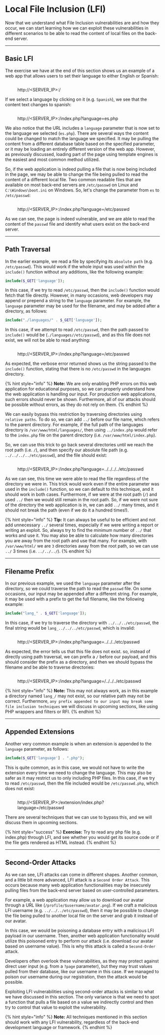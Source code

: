 # Local File Inclusion (LFI)

Now that we understand what File Inclusion vulnerabilities are and how they occur, we can start learning how we can exploit these vulnerabilities in different scenarios to be able to read the content of local files on the back-end server.

***

## Basic LFI

The exercise we have at the end of this section shows us an example of a web app that allows users to set their language to either English or Spanish:

<figure><img src="../../../../.gitbook/assets/image (5) (1) (1) (1) (1) (1) (1) (1) (1) (1) (1) (1) (1) (1) (1) (1) (1) (1).png" alt=""><figcaption><p>http://&#x3C;SERVER_IP>:/</p></figcaption></figure>

If we select a language by clicking on it (e.g. `Spanish`), we see that the content text changes to spanish:

<figure><img src="../../../../.gitbook/assets/image (2) (1) (1) (1) (1) (1) (1) (1) (1) (1) (1) (1) (1) (1) (1) (1) (1) (1) (1) (1) (1) (1) (1) (1) (1) (1) (1) (1) (1) (1) (1) (1) (1) (1) (1) (1) (1) (1) (1) (1) (1) (1) (1) (1) (1) (1) (1) (1) (1) (1) (1).png" alt=""><figcaption><p>http://&#x3C;SERVER_IP>:/index.php?language=es.php</p></figcaption></figure>

We also notice that the URL includes a `language` parameter that is now set to the language we selected (`es.php`). There are several ways the content could be changed to match the language we specified. It may be pulling the content from a different database table based on the specified parameter, or it may be loading an entirely different version of the web app. However, as previously discussed, loading part of the page using template engines is the easiest and most common method utilized.

So, if the web application is indeed pulling a file that is now being included in the page, we may be able to change the file being pulled to read the content of a different local file. Two common readable files that are available on most back-end servers are `/etc/passwd` on Linux and `C:\Windows\boot.ini` on Windows. So, let's change the parameter from `es` to `/etc/passwd`:

<figure><img src="../../../../.gitbook/assets/image (3) (1) (1) (1) (1) (1) (1) (1) (1) (1) (1) (1) (1) (1) (1) (1) (1) (1) (1) (1) (1) (1) (1) (1) (1) (1) (1) (1) (1) (1) (1) (1) (1) (1) (1) (1) (1).png" alt=""><figcaption><p>http://&#x3C;SERVER_IP>:/index.php?language=/etc/passwd</p></figcaption></figure>

As we can see, the page is indeed vulnerable, and we are able to read the content of the `passwd` file and identify what users exist on the back-end server.

***

## Path Traversal

In the earlier example, we read a file by specifying its `absolute path` (e.g. `/etc/passwd`). This would work if the whole input was used within the `include()` function without any additions, like the following example:

```php
include($_GET['language']);
```

In this case, if we try to read `/etc/passwd`, then the `include()` function would fetch that file directly. However, in many occasions, web developers may append or prepend a string to the `language` parameter. For example, the `language` parameter may be used for the filename, and may be added after a directory, as follows:

```php
include("./languages/" . $_GET['language']);
```

In this case, if we attempt to read `/etc/passwd`, then the path passed to `include()` would be (`./languages//etc/passwd`), and as this file does not exist, we will not be able to read anything:

<figure><img src="../../../../.gitbook/assets/image (4) (1) (1) (1) (1) (1) (1) (1) (1) (1) (1) (1) (1) (1) (1) (1) (1) (1) (1) (1) (1) (1) (1) (1) (1) (1).png" alt=""><figcaption><p>http://&#x3C;SERVER_IP>:/index.php?language=/etc/passwd</p></figcaption></figure>

As expected, the verbose error returned shows us the string passed to the `include()` function, stating that there is no `/etc/passwd` in the languages directory.

{% hint style="info" %}
**Note:** We are only enabling PHP errors on this web application for educational purposes, so we can properly understand how the web application is handling our input. For production web applications, such errors should never be shown. Furthermore, all of our attacks should be possible without errors, as they do not rely on them.
{% endhint %}

We can easily bypass this restriction by traversing directories using `relative paths`. To do so, we can add `../` before our file name, which refers to the parent directory. For example, if the full path of the languages directory is `/var/www/html/languages/`, then using `../index.php` would refer to the `index.php` file on the parent directory (i.e. `/var/www/html/index.php`).

So, we can use this trick to go back several directories until we reach the root path (i.e. `/`), and then specify our absolute file path (e.g. `../../../../etc/passwd`), and the file should exist:

<figure><img src="../../../../.gitbook/assets/image (5) (1) (1) (1) (1) (1) (1) (1) (1) (1) (1) (1) (1) (1) (1) (1) (1) (1) (1).png" alt=""><figcaption><p>http://&#x3C;SERVER_IP>:/index.php?language=../../../../etc/passwd</p></figcaption></figure>

As we can see, this time we were able to read the file regardless of the directory we were in. This trick would work even if the entire parameter was used in the `include()` function, so we can default to this technique, and it should work in both cases. Furthermore, if we were at the root path (`/`) and used `../` then we would still remain in the root path. So, if we were not sure of the directory the web application is in, we can add `../` many times, and it should not break the path (even if we do it a hundred times!).

{% hint style="info" %}
**Tip:** It can always be useful to be efficient and not add unnecessary `../` several times, especially if we were writing a report or writing an exploit. So, always try to find the minimum number of `../` that works and use it. You may also be able to calculate how many directories you are away from the root path and use that many. For example, with `/var/www/html/` we are `3` directories away from the root path, so we can use `../` 3 times (i.e. `../../../`).
{% endhint %}

***

## Filename Prefix

In our previous example, we used the `language` parameter after the directory, so we could traverse the path to read the `passwd` file. On some occasions, our input may be appended after a different string. For example, it may be used with a prefix to get the full filename, like the following example:

```php
include("lang_" . $_GET['language']);
```

In this case, if we try to traverse the directory with `../../../etc/passwd`, the final string would be `lang_../../../etc/passwd`, which is invalid:

<figure><img src="../../../../.gitbook/assets/image (6) (1) (1) (1) (1) (1) (1) (1) (1) (1) (1) (1) (1) (1).png" alt=""><figcaption><p>http://&#x3C;SERVER_IP>:/index.php?language=../../../etc/passwd</p></figcaption></figure>

As expected, the error tells us that this file does not exist. so, instead of directly using path traversal, we can prefix a `/` before our payload, and this should consider the prefix as a directory, and then we should bypass the filename and be able to traverse directories:

<figure><img src="../../../../.gitbook/assets/image (7) (1) (1) (1) (1) (1) (1) (1) (1) (1) (1).png" alt=""><figcaption><p>http://&#x3C;SERVER_IP>:/index.php?language=/../../../etc/passwd</p></figcaption></figure>

{% hint style="info" %}
**Note:** This may not always work, as in this example a directory named `lang_/` may not exist, so our relative path may not be correct. Furthermore, `any prefix appended to our input may break some file inclusion techniques` we will discuss in upcoming sections, like using PHP wrappers and filters or RFI.
{% endhint %}

***

## Appended Extensions

Another very common example is when an extension is appended to the `language` parameter, as follows:

```php
include($_GET['language'] . ".php");
```

This is quite common, as in this case, we would not have to write the extension every time we need to change the language. This may also be safer as it may restrict us to only including PHP files. In this case, if we try to read `/etc/passwd`, then the file included would be `/etc/passwd.php`, which does not exist:

<figure><img src="../../../../.gitbook/assets/image (8) (1) (1) (1) (1) (1).png" alt=""><figcaption><p>http://&#x3C;SERVER_IP>:/extension/index.php?language=/etc/passwd</p></figcaption></figure>

There are several techniques that we can use to bypass this, and we will discuss them in upcoming sections.

{% hint style="success" %}
**Exercise:** Try to read any php file (e.g. index.php) through LFI, and see whether you would get its source code or if the file gets rendered as HTML instead.
{% endhint %}

***

## Second-Order Attacks

As we can see, LFI attacks can come in different shapes. Another common, and a little bit more advanced, LFI attack is a `Second Order Attack`. This occurs because many web application functionalities may be insecurely pulling files from the back-end server based on user-controlled parameters.

For example, a web application may allow us to download our avatar through a URL like (`/profile/$username/avatar.png`). If we craft a malicious LFI username (e.g. `../../../etc/passwd`), then it may be possible to change the file being pulled to another local file on the server and grab it instead of our avatar.

In this case, we would be poisoning a database entry with a malicious LFI payload in our username. Then, another web application functionality would utilize this poisoned entry to perform our attack (i.e. download our avatar based on username value). This is why this attack is called a `Second-Order` attack.

Developers often overlook these vulnerabilities, as they may protect against direct user input (e.g. from a `?page` parameter), but they may trust values pulled from their database, like our username in this case. If we managed to poison our username during our registration, then the attack would be possible.

Exploiting LFI vulnerabilities using second-order attacks is similar to what we have discussed in this section. The only variance is that we need to spot a function that pulls a file based on a value we indirectly control and then try to control that value to exploit the vulnerability.

{% hint style="info" %}
**Note:** All techniques mentioned in this section should work with any LFI vulnerability, regardless of the back-end development language or framework.
{% endhint %}
